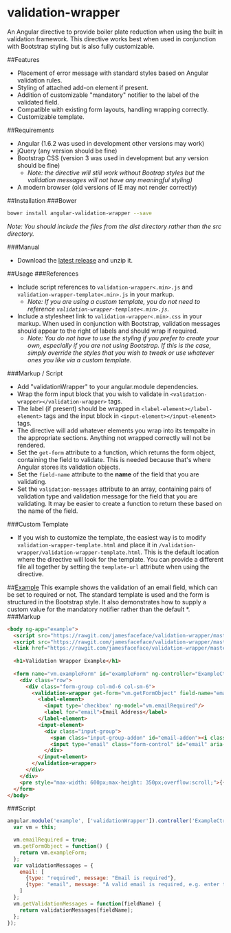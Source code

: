 # validation-wrapper
An Angular directive to provide boiler plate reduction when using the built in validation framework. This directive works best when used in conjunction with Bootstrap styling but is also fully customizable.

##Features
- Placement of error message with standard styles based on Angular validation rules.
- Styling of attached add-on element if present.
- Addition of customizable "mandatory" notifier to the label of the validated field.
- Compatible with existing form layouts, handling wrapping correctly.
- Customizable template.

##Requirements
- Angular (1.6.2 was used in development other versions may work)
- jQuery (any version should be fine)
- Bootstrap CSS (version 3 was used in development but any version should be fine)
  - *Note: the directive will still work without Bootrap styles but the validation messages will not have any meaningful styling)*
- A modern browser (old versions of IE may not render correctly)

##Installation
###Bower
```sh
bower install angular-validation-wrapper --save
```
*Note: You should include the files from the dist directory rather than the src directory.*

###Manual
- Download the [latest release](https://github.com/jamesfaceface/validation-wrapper/releases/latest) and unzip it.

##Usage
###References
- Include script references to ```validation-wrapper<.min>.js``` and ```validation-wrapper-template<.min>.js``` in your markup.
  - *Note: If you are using a custom template, you do not need to reference ```validation-wrapper-template<.min>.js```.*
- Include a stylesheet link to ```validation-wrapper<.min>.css``` in your markup. When used in conjunction with Bootstrap, validation messages should appear to the right of labels and should wrap if required.
  - *Note: You do not have to use the styling if you prefer to create your own, especially if you are not using Bootstrap. If this is the case, simply override the styles that you wish to tweak or use whatever ones you like via a custom template.*

###Markup / Script
- Add "validationWrapper" to your angular.module dependencies.
- Wrap the form input block that you wish to validate in ```<validation-wrapper></validation-wrapper>``` tags.
- The label (if present) should be wrapped in ```<label-element></label-element>``` tags and the input block in ```<input-element></input-element>``` tags.
- The directive will add whatever elements you wrap into its tempalte in the appropriate sections. Anything not wrapped correctly will not be rendered.
- Set the ```get-form``` attribute to a function, which returns the form object, containing the field to validate. This is needed because that's where Angular stores its validation objects.
- Set the ```field-name``` attribute to the __name__ of the field that you are validating.
- Set the ```validation-messages``` attribute to an array, containing pairs of validation type and validation message for the field that you are validating. It may be easier to create a function to return these based on the name of the field.

###Custom Template
- If you wish to customize the template, the easiest way is to modify ```validation-wrapper-template.html``` and place it in ```/validation-wrapper/validation-wrapper-template.html```. This is the default location where the directive will look for the template. You can provide a different file all together by setting the ```template-url``` attribute when using the directive.

##[Example](https://plnkr.co/edit/1mR7DcvCjeTK5WLwJgVk?p=preview)
This example shows the validation of an email field, which can be set to required or not. The standard template is used and the form is structured in the Bootstrap style. It also demonstrates how to supply a custom value for the mandatory notifier rather than the default *.
###Markup
```html
<body ng-app="example">
  <script src="https://rawgit.com/jamesfaceface/validation-wrapper/master/dist/validation-wrapper.min.js"></script>
  <script src="https://rawgit.com/jamesfaceface/validation-wrapper/master/dist/validation-wrapper-template.min.js"></script>
  <link href="https://rawgit.com/jamesfaceface/validation-wrapper/master/dist/validation-wrapper.min.css" rel="stylesheet">
  
  <h1>Validation Wrapper Example</h1>
  
  <form name="vm.exampleForm" id="exampleForm" ng-controller="ExampleCtrl as vm">
    <div class="row">
      <div class="form-group col-md-6 col-sm-6">
        <validation-wrapper get-form="vm.getFormObject" field-name="email" validation-messages="vm.getValidationMessages('email')" mandatory-notifier="' (required)'">
          <label-element>
            <input type='checkbox' ng-model="vm.emailRequired"/>
            <label for="email">Email Address</label>
          </label-element>
          <input-element>
            <div class="input-group">
              <span class="input-group-addon" id="email-addon"><i class="fa fa-info"></i></span>
              <input type="email" class="form-control" id="email" aria-describedby="email-addon" ng-model="vm.email" name="email" ng-required="vm.emailRequired">
            </div>
          </input-element>
        </validation-wrapper>
      </div>
    </div>
    <pre style="max-width: 600px;max-height: 350px;overflow:scroll;">{{vm | json}}</pre>
  </form>
</body>
```
###Script
```javascript
angular.module('example', ['validationWrapper']).controller('ExampleCtrl', function($scope) {
  var vm = this;

  vm.emailRequired = true;
  vm.getFormObject = function() {
    return vm.exampleForm;
  };
  var validationMessages = {
    email: [
      {type: "required", message: "Email is required"},
      {type: "email", message: "A valid email is required, e.g. enter the email as myname@mycompany.com"}
    ]
  };
  vm.getValidationMessages = function(fieldName) {
    return validationMessages[fieldName];
  };
});
```
